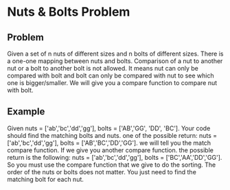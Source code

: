 Nuts & Bolts Problem
===

## Problem

Given a set of n nuts of different sizes and n bolts of different sizes. There is a one-one mapping between nuts and bolts. Comparison of a nut to another nut or a bolt to another bolt is not allowed. It means nut can only be compared with bolt and bolt can only be compared with nut to see which one is bigger/smaller. 
We will give you a compare function to compare nut with bolt.


## Example

Given nuts = ['ab','bc','dd','gg'], bolts = ['AB','GG', 'DD', 'BC']. 
Your code should find the matching bolts and nuts. 
one of the possible return:
nuts = ['ab','bc','dd','gg'], bolts = ['AB','BC','DD','GG'].
we will tell you the match compare function. If we give you another compare function.
the possible return is the following:
nuts = ['ab','bc','dd','gg'], bolts = ['BC','AA','DD','GG'].
So you must use the compare function that we give to do the sorting.
The order of the nuts or bolts does not matter. You just need to find the matching bolt for each nut.